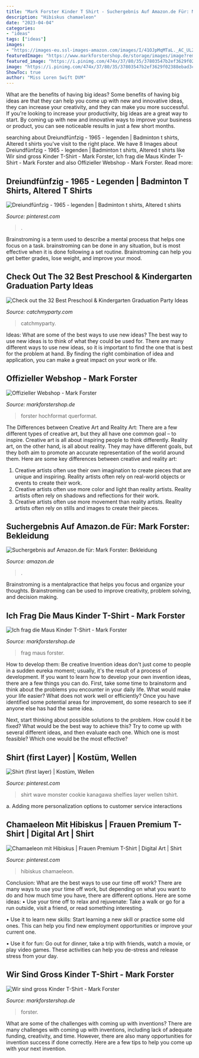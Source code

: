 ```yaml
---
title: "Mark Forster Kinder T Shirt - Suchergebnis Auf Amazon.de Für: Mark Forster: Bekleidung"
description: "Hibiskus chamaeleon"
date: "2023-04-04"
categories:
- "ideas"
tags: ["ideas"]
images:
- "https://images-eu.ssl-images-amazon.com/images/I/41OJpMqMTaL._AC_UL260_SR200,260_.jpg"
featuredImage: "https://www.markforstershop.de/storage/images/image?remote=https:%2F%2Fwww.markforstershop.de%2FWebRoot%2FStore32%2FShops%2F89118279%2F5F88%2F9DDD%2FF0D8%2FC160%2F2E4B%2F0A0C%2F6D0C%2F1599%2FPoster-MF2prod.Bild.png&amp;shop=89118279&amp;width=585&amp;height=585"
featured_image: "https://i.pinimg.com/474x/37/80/35/37803547b2ef3629f02388ebad3c48d9.jpg"
image: "https://i.pinimg.com/474x/37/80/35/37803547b2ef3629f02388ebad3c48d9.jpg"
ShowToc: true
author: "Miss Loren Swift DVM"
---
```



What are the benefits of having big ideas?
Some benefits of having big ideas are that they can help you come up with new and innovative ideas, they can increase your creativity, and they can make you more successful. If you're looking to increase your productivity, big ideas are a great way to start. By coming up with new and innovative ways to improve your business or product, you can see noticeable results in just a few short months.

	

		
searching about Dreiundfünfzig - 1965 - legenden | Badminton t shirts, Altered t shirts you've visit to the right place. We have 8 Images about Dreiundfünfzig - 1965 - legenden | Badminton t shirts, Altered t shirts like Wir sind gross Kinder T-Shirt - Mark Forster, Ich frag die Maus Kinder T-Shirt - Mark Forster and also Offizieller Webshop - Mark Forster. Read more:
		
    
## Dreiundfünfzig - 1965 - Legenden | Badminton T Shirts, Altered T Shirts

<img loading=lazy src="https://i.pinimg.com/736x/f5/ca/00/f5ca00882c5527311271e6e9110d4295.jpg" onerror="this.onerror=null;this.src='https://tse4.mm.bing.net/th?id=OIP.BDJ_RYRZF18CpXUbDu7kGwHaIV&amp;pid=15.1';" alt="Dreiundfünfzig - 1965 - legenden | Badminton t shirts, Altered t shirts">

_Source: pinterest.com_

>. 

	

Brainstroming is a term used to describe a mental process that helps one focus on a task. brainstroming can be done in any situation, but is most effective when it is done following a set routine. Brainstroming can help you get better grades, lose weight, and improve your mood.

    
## Check Out The 32 Best Preschool &amp; Kindergarten Graduation Party Ideas

<img loading=lazy src="https://photos-cdn.catchmyparty.com/BL/2021/04/girlpreschool-2-580x693.jpg" onerror="this.onerror=null;this.src='https://tse2.mm.bing.net/th?id=OIP.EGZYD4gQz1P75R5A-9zVpgHaI2&amp;pid=15.1';" alt="Check out the 32 Best Preschool &amp; Kindergarten Graduation Party Ideas">

_Source: catchmyparty.com_

>catchmyparty. 

	

Ideas: What are some of the best ways to use new ideas?
The best way to use new ideas is to think of what they could be used for. There are many different ways to use new ideas, so it is important to find the one that is best for the problem at hand. By finding the right combination of idea and application, you can make a great impact on your work or life.

    
## Offizieller Webshop - Mark Forster

<img loading=lazy src="https://www.markforstershop.de/storage/images/image?remote=https:%2F%2Fwww.markforstershop.de%2FWebRoot%2FStore32%2FShops%2F89118279%2F5F88%2F9DDD%2FF0D8%2FC160%2F2E4B%2F0A0C%2F6D0C%2F1599%2FPoster-MF2prod.Bild.png&amp;shop=89118279&amp;width=585&amp;height=585" onerror="this.onerror=null;this.src='https://tse1.mm.bing.net/th?id=OIP.lEhtB2oL6U3707CNns2iIQHaHa&amp;pid=15.1';" alt="Offizieller Webshop - Mark Forster">

_Source: markforstershop.de_

>forster hochformat querformat. 

	

The Differences between Creative Art and Reality Art: There are a few different types of creative art, but they all have one common goal – to inspire.
Creative art is all about inspiring people to think differently. Reality art, on the other hand, is all about reality. They may have different goals, but they both aim to promote an accurate representation of the world around them. Here are some key differences between creative and reality art: 
1) Creative artists often use their own imagination to create pieces that are unique and inspiring. Reality artists often rely on real-world objects or events to create their work. 
2) Creative artists often use more color and light than reality artists. Reality artists often rely on shadows and reflections for their work. 
3) Creative artists often use more movement than reality artists. Reality artists often rely on stills and images to create their pieces.

    
## Suchergebnis Auf Amazon.de Für: Mark Forster: Bekleidung

<img loading=lazy src="https://images-eu.ssl-images-amazon.com/images/I/41OJpMqMTaL._AC_UL260_SR200,260_.jpg" onerror="this.onerror=null;this.src='https://tse4.mm.bing.net/th?id=OIP.UJD3b-x75o3d5teLukFWPwAAAA&amp;pid=15.1';" alt="Suchergebnis auf Amazon.de für: Mark Forster: Bekleidung">

_Source: amazon.de_

>. 

	

Brainstroming is a mentalpractice that helps you focus and organize your thoughts. Brainstroming can be used to improve creativity, problem solving, and decision making.

    
## Ich Frag Die Maus Kinder T-Shirt - Mark Forster

<img loading=lazy src="https://www.markforstershop.de/storage/images/image?remote=https:%2F%2Fwww.markforstershop.de%2FWebRoot%2FStore32%2FShops%2F89118279%2F6039%2F3137%2F15D8%2F85B7%2F805E%2F0A0C%2F6D12%2F7E00%2FForstiSprechblase2.0.png&amp;shop=89118279&amp;width=720&amp;height=2560" onerror="this.onerror=null;this.src='https://tse2.mm.bing.net/th?id=OIP.Dky6gVEBQZZ5JIQ7UQEiVQHaHa&amp;pid=15.1';" alt="Ich frag die Maus Kinder T-Shirt - Mark Forster">

_Source: markforstershop.de_

>frag maus forster. 

	

How to develop them: Be creative
Invention ideas don't just come to people in a sudden eureka moment; usually, it's the result of a process of development. If you want to learn how to develop your own invention ideas, there are a few things you can do. 
First, take some time to brainstorm and think about the problems you encounter in your daily life. What would make your life easier? What does not work well or efficiently? Once you have identified some potential areas for improvement, do some research to see if anyone else has had the same idea. 

Next, start thinking about possible solutions to the problem. How could it be fixed? What would be the best way to achieve this? Try to come up with several different ideas, and then evaluate each one. Which one is most feasible? Which one would be the most effective?

    
## Shirt (first Layer) | Kostüm, Wellen

<img loading=lazy src="https://i.pinimg.com/originals/ef/15/51/ef1551d2bab12324210e4e957edd4b66.jpg" onerror="this.onerror=null;this.src='https://tse1.mm.bing.net/th?id=OIP.xA6-bRpl3qlK7PtwmTvHkQHaHa&amp;pid=15.1';" alt="Shirt (first layer) | Kostüm, Wellen">

_Source: pinterest.com_

>shirt wave monster cookie kanagawa shelfies layer wellen tshirt. 

	

a. Adding more personalization options to customer service interactions 

    
## Chamaeleon Mit Hibiskus | Frauen Premium T-Shirt | Digital Art | Shirt

<img loading=lazy src="https://i.pinimg.com/474x/37/80/35/37803547b2ef3629f02388ebad3c48d9.jpg" onerror="this.onerror=null;this.src='https://tse4.mm.bing.net/th?id=OIP.B1CFfrfWGgFJcrSVALtP_gAAAA&amp;pid=15.1';" alt="Chamaeleon mit Hibiskus | Frauen Premium T-Shirt | Digital Art | Shirt">

_Source: pinterest.com_

>hibiskus chamaeleon. 

	

Conclusion: What are the best ways to use our time off work?
There are many ways to use your time off work, but depending on what you want to do and how much time you have, there are different options. Here are some ideas: 
• Use your time off to relax and rejuvenate: Take a walk or go for a run outside, visit a friend, or read something interesting. 

• Use it to learn new skills: Start learning a new skill or practice some old ones. This can help you find new employment opportunities or improve your current one. 

• Use it for fun: Go out for dinner, take a trip with friends, watch a movie, or play video games. These activities can help you de-stress and release stress from your day.

    
## Wir Sind Gross Kinder T-Shirt - Mark Forster

<img loading=lazy src="https://www.markforstershop.de/storage/images/image?remote=https:%2F%2Fwww.markforstershop.de%2FWebRoot%2FStore32%2FShops%2F89118279%2F5EE2%2F1443%2FABC2%2F271C%2F0167%2F0A0C%2F6D0C%2F3C51%2FMark-Forster-T-Shirt-Wir-sind-gross-kids-weiss.png&amp;shop=89118279&amp;width=900&amp;height=2560" onerror="this.onerror=null;this.src='https://tse2.mm.bing.net/th?id=OIP.1gONPYkJR47ZNf_mRggEUAHaHa&amp;pid=15.1';" alt="Wir sind gross Kinder T-Shirt - Mark Forster">

_Source: markforstershop.de_

>forster. 

	

What are some of the challenges with coming up with inventions?
There are many challenges with coming up with inventions, including lack of adequate funding, creativity, and time. However, there are also many opportunities for invention success if done correctly. Here are a few tips to help you come up with your next invention.


